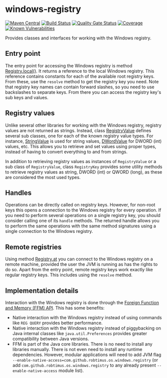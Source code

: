 # windows-registry
[![Maven Central](https://img.shields.io/maven-central/v/com.github.robtimus/windows-registry)](https://search.maven.org/artifact/com.github.robtimus/windows-registry)
[![Build Status](https://github.com/robtimus/windows-registry/actions/workflows/build.yml/badge.svg)](https://github.com/robtimus/windows-registry/actions/workflows/build.yml)
[![Quality Gate Status](https://sonarcloud.io/api/project_badges/measure?project=com.github.robtimus%3Awindows-registry&metric=alert_status)](https://sonarcloud.io/summary/overall?id=com.github.robtimus%3Awindows-registry)
[![Coverage](https://sonarcloud.io/api/project_badges/measure?project=com.github.robtimus%3Awindows-registry&metric=coverage)](https://sonarcloud.io/summary/overall?id=com.github.robtimus%3Awindows-registry)
[![Known Vulnerabilities](https://snyk.io/test/github/robtimus/windows-registry/badge.svg)](https://snyk.io/test/github/robtimus/windows-registry)

Provides classes and interfaces for working with the Windows registry.

## Entry point

The entry point for accessing the Windows registry is method [Registry.local()](https://robtimus.github.io/windows-registry/apidocs/com.github.robtimus.os.windows.registry/com/github/robtimus/os/windows/registry/Registry.html). It returns a reference to the local Windows registry. This reference contains constants for each of the available root registry keys. From these, use the `resolve` method to get the registry key you need. Note that registry key names can contain forward slashes, so you need to use backslashes to separate keys. From there you can access the registry key's sub keys and values.

## Registry values

Unlike several other libraries for working with the Windows registry, registry values are not returned as strings. Instead, class [RegistryValue](https://robtimus.github.io/windows-registry/apidocs/com.github.robtimus.os.windows.registry/com/github/robtimus/os/windows/registry/RegistryValue.html) defines several sub classes, one for each of the known registry value types. For instance, [StringValue](https://robtimus.github.io/windows-registry/apidocs/com.github.robtimus.os.windows.registry/com/github/robtimus/os/windows/registry/StringValue.html) is used for string values, [DWordValue](https://robtimus.github.io/windows-registry/apidocs/com.github.robtimus.os.windows.registry/com/github/robtimus/os/windows/registry/DWordValue.html) for DWORD (int) values, etc. This allows you to retrieve and set values using proper types, instead of having to convert everything to and from strings.

In addition to retrieving registry values as instances of `RegistryValue` or a sub class of `RegistryValue`, class `RegistryKey` provides some utility methods to retrieve registry values as string, DWORD (int) or QWORD (long), as these are considered the most used types.

## Handles

Operations can be directly called on registry keys. However, for non-root keys this opens a connection to the Windows registry for every operation. If you need to perform several operations on a single registry key, you should consider calling one of its `handle` methods. The returned handle allows you to perform the same operations with the same method signatures using a single connection to the Windows registry.

## Remote registries

Using method [Registry.at](https://robtimus.github.io/windows-registry/apidocs/com.github.robtimus.os.windows.registry/com/github/robtimus/os/windows/registry/Registry.html) you can connect to the Windows registry on a remote machine, provided the user the JVM is running as has the rights to do so. Apart from the entry point, remote registry keys work exactly like regular registry keys. This includes using the `resolve` method.

## Implementation details

Interaction with the Windows registry is done through the [Foreign Function and Memory (FFM) API](https://docs.oracle.com/en/java/javase/24/core/foreign-function-and-memory-api.html). This has some benefits:

* Native interaction with the Windows registry instead of using commands like `REG QUERY` provides better performance.
* Native interaction with the Windows registry instead of piggybacking on Java internal classes like `java.util.Preferences` provides greater compatibility between Java versions.
* FFM is part of the Java core libraries. There is no need to install any libraries manually. There is not even need to install any runtime dependencies. However, modular applications will need to add JVM flag `--enable-native-access=com.github.robtimus.os.windows.registry` (or add `com.github.robtimus.os.windows.registry` to any already present `--enable-native-access` module list).
